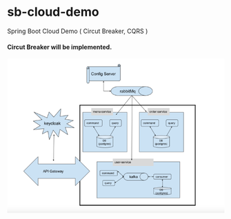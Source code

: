 # sb-cloud-demo
Spring Boot Cloud Demo ( Circut Breaker, CQRS )
#### Circut Breaker will be implemented.

![img.png](architecture_1.1.png)


